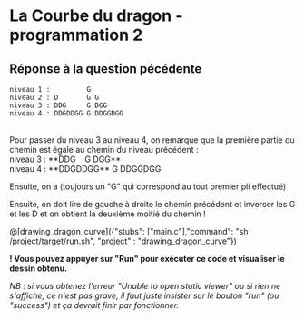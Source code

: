 # La Courbe du dragon - programmation 2

## Réponse à la question pécédente

```
niveau 1 :         G
niveau 2 : D       G G
niveau 3 : DDG     G DGG
niveau 4 : DDGDDGG G DDGGDGG
```
<br>
Pour passer du niveau 3 au niveau 4, on remarque que la première partie du chemin est égale au chemin du niveau précédent :
<br>
niveau 3 : **DDG&nbsp;&nbsp;&nbsp;&nbsp;G DGG**
<br>
niveau 4 : **DDGDDGG** G DDGGDGG

Ensuite, on a (toujours un "G" qui correspond au tout premier pli effectué)

Ensuite, on doit lire de gauche à droite le chemin précédent et inverser les G et les D et on obtient la deuxième moitié du chemin !



@[drawing_dragon_curve]({"stubs": ["main.c"],"command": "sh /project/target/run.sh", "project" : "drawing_dragon_curve"})

**! Vous pouvez appuyer sur "Run" pour exécuter ce code et visualiser le dessin obtenu.**

*NB : si vous obtenez l'erreur "Unable to open static viewer" ou si rien ne s'affiche, ce n'est pas grave, il faut juste insister sur le bouton "run" (ou "success") et ça devrait finir par fonctionner.*
